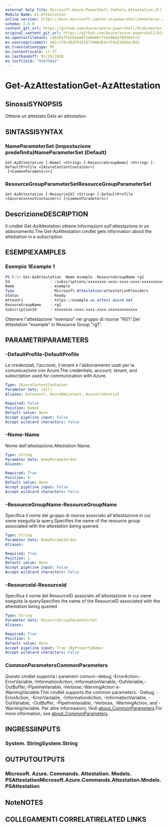 ```yaml
---
external help file: Microsoft.Azure.PowerShell.Cmdlets.Attestation.dll-Help.xml
Module Name: Az.Attestation
online version: https://docs.microsoft.com/en-us/powershell/module/az.attestation/get-azattestation
schema: 2.0.0
content_git_url: https://github.com/Azure/azure-powershell/blob/master/src/Attestation/Attestation/help/Get-AzAttestation.md
original_content_git_url: https://github.com/Azure/azure-powershell/blob/master/src/Attestation/Attestation/help/Get-AzAttestation.md
ms.openlocfilehash: cd6181ffb2bba8d71d8a0bf7cbe96d2f8038efc5
ms.sourcegitcommit: 4d2c178cd6df9151877b08d54c1f4a228dbec9d1
ms.translationtype: MT
ms.contentlocale: it-IT
ms.lasthandoff: 01/29/2020
ms.locfileid: "93675842"
---
```

# <span data-ttu-id="1cb79-101">Get-AzAttestation</span><span class="sxs-lookup"><span data-stu-id="1cb79-101">Get-AzAttestation</span></span>

## <span data-ttu-id="1cb79-102">Sinossi</span><span class="sxs-lookup"><span data-stu-id="1cb79-102">SYNOPSIS</span></span>
<span data-ttu-id="1cb79-103">Ottiene un attestato.</span><span class="sxs-lookup"><span data-stu-id="1cb79-103">Gets an attestation.</span></span>

## <span data-ttu-id="1cb79-104">SINTASSI</span><span class="sxs-lookup"><span data-stu-id="1cb79-104">SYNTAX</span></span>

### <span data-ttu-id="1cb79-105">NameParameterSet (impostazione predefinita)</span><span class="sxs-lookup"><span data-stu-id="1cb79-105">NameParameterSet (Default)</span></span>
```
Get-AzAttestation [-Name] <String> [-ResourceGroupName] <String> [-DefaultProfile <IAzureContextContainer>]
 [<CommonParameters>]
```

### <span data-ttu-id="1cb79-106">ResourceGroupParameterSet</span><span class="sxs-lookup"><span data-stu-id="1cb79-106">ResourceGroupParameterSet</span></span>
```
Get-AzAttestation [-ResourceId] <String> [-DefaultProfile <IAzureContextContainer>] [<CommonParameters>]
```

## <span data-ttu-id="1cb79-107">Descrizione</span><span class="sxs-lookup"><span data-stu-id="1cb79-107">DESCRIPTION</span></span>
<span data-ttu-id="1cb79-108">Il cmdlet Get-AzAttestation ottiene informazioni sull'attestazione in un abbonamento.</span><span class="sxs-lookup"><span data-stu-id="1cb79-108">The Get-AzAttestation cmdlet gets information about the attestation in a subscription.</span></span>

## <span data-ttu-id="1cb79-109">ESEMPI</span><span class="sxs-lookup"><span data-stu-id="1cb79-109">EXAMPLES</span></span>

### <span data-ttu-id="1cb79-110">Esempio 1</span><span class="sxs-lookup"><span data-stu-id="1cb79-110">Example 1</span></span>
```powershell
PS C:\> Get-AzAttestation -Name example -ResourceGroupName rg1 
Id                  : /subscriptions/xxxxxxxx-xxxx-xxxx-xxxx-xxxxxxxxxxxxx/resourceGroups/rg1/providers/Microsoft.Attestation/attestationProviders/example
Name                : example
Type                : Microsoft.Attestation/attestationProviders
Status              : Ready
AttesUri            : https://example.us.attest.azure.net
ResoureGroupName    : rg1 
SubscriptionId      : xxxxxxxx-xxxx-xxxx-xxxx-xxxxxxxxxxxxx
```
<span data-ttu-id="1cb79-111">Ottenere l'attestazione "esempio" nel gruppo di risorse "RG1".</span><span class="sxs-lookup"><span data-stu-id="1cb79-111">Get Attestation "example" in Resource Group "rg1".</span></span> 

## <span data-ttu-id="1cb79-112">PARAMETRI</span><span class="sxs-lookup"><span data-stu-id="1cb79-112">PARAMETERS</span></span>

### <span data-ttu-id="1cb79-113">-DefaultProfile</span><span class="sxs-lookup"><span data-stu-id="1cb79-113">-DefaultProfile</span></span>
<span data-ttu-id="1cb79-114">Le credenziali, l'account, il tenant e l'abbonamento usati per la comunicazione con Azure.</span><span class="sxs-lookup"><span data-stu-id="1cb79-114">The credentials, account, tenant, and subscription used for communication with Azure.</span></span>

```yaml
Type: IAzureContextContainer
Parameter Sets: (All)
Aliases: AzContext, AzureRmContext, AzureCredential

Required: False
Position: Named
Default value: None
Accept pipeline input: False
Accept wildcard characters: False
```

### <span data-ttu-id="1cb79-115">-Nome</span><span class="sxs-lookup"><span data-stu-id="1cb79-115">-Name</span></span>
<span data-ttu-id="1cb79-116">Nome dell'attestazione.</span><span class="sxs-lookup"><span data-stu-id="1cb79-116">Attestation Name.</span></span>

```yaml
Type: String
Parameter Sets: NameParameterSet
Aliases:

Required: True
Position: 0
Default value: None
Accept pipeline input: False
Accept wildcard characters: False
```

### <span data-ttu-id="1cb79-117">-ResourceGroupName</span><span class="sxs-lookup"><span data-stu-id="1cb79-117">-ResourceGroupName</span></span>
<span data-ttu-id="1cb79-118">Specifica il nome del gruppo di risorse associato all'attestazione in cui viene eseguita la query.</span><span class="sxs-lookup"><span data-stu-id="1cb79-118">Specifies the name of the resource group associated with the attestation being queried.</span></span>

```yaml
Type: String
Parameter Sets: NameParameterSet
Aliases:

Required: True
Position: 1
Default value: None
Accept pipeline input: False
Accept wildcard characters: False
```

### <span data-ttu-id="1cb79-119">-ResourceId</span><span class="sxs-lookup"><span data-stu-id="1cb79-119">-ResourceId</span></span>
<span data-ttu-id="1cb79-120">Specifica il nome del ResourceID associato all'attestazione in cui viene eseguita la query</span><span class="sxs-lookup"><span data-stu-id="1cb79-120">Specifies the name of the ResourceID associated with the attestation being queried</span></span>

```yaml
Type: String
Parameter Sets: ResourceGroupParameterSet
Aliases:

Required: True
Position: 0
Default value: None
Accept pipeline input: True (ByPropertyName)
Accept wildcard characters: False
```

### <span data-ttu-id="1cb79-121">CommonParameters</span><span class="sxs-lookup"><span data-stu-id="1cb79-121">CommonParameters</span></span>
<span data-ttu-id="1cb79-122">Questo cmdlet supporta i parametri comuni:-debug,-ErrorAction,-ErrorVariable,-InformationAction,-InformationVariable,-OutVariable,-OutBuffer,-PipelineVariable,-Verbose,-WarningAction e-WarningVariable.</span><span class="sxs-lookup"><span data-stu-id="1cb79-122">This cmdlet supports the common parameters: -Debug, -ErrorAction, -ErrorVariable, -InformationAction, -InformationVariable, -OutVariable, -OutBuffer, -PipelineVariable, -Verbose, -WarningAction, and -WarningVariable.</span></span> <span data-ttu-id="1cb79-123">Per altre informazioni, Vedi [about_CommonParameters](https://go.microsoft.com/fwlink/?LinkID=113216).</span><span class="sxs-lookup"><span data-stu-id="1cb79-123">For more information, see [about_CommonParameters](https://go.microsoft.com/fwlink/?LinkID=113216).</span></span>

## <span data-ttu-id="1cb79-124">INGRESSI</span><span class="sxs-lookup"><span data-stu-id="1cb79-124">INPUTS</span></span>

### <span data-ttu-id="1cb79-125">System. String</span><span class="sxs-lookup"><span data-stu-id="1cb79-125">System.String</span></span>

## <span data-ttu-id="1cb79-126">OUTPUT</span><span class="sxs-lookup"><span data-stu-id="1cb79-126">OUTPUTS</span></span>

### <span data-ttu-id="1cb79-127">Microsoft. Azure. Commands. Attestation. Models. PSAttestation</span><span class="sxs-lookup"><span data-stu-id="1cb79-127">Microsoft.Azure.Commands.Attestation.Models.PSAttestation</span></span>

## <span data-ttu-id="1cb79-128">Note</span><span class="sxs-lookup"><span data-stu-id="1cb79-128">NOTES</span></span>

## <span data-ttu-id="1cb79-129">COLLEGAMENTI CORRELATI</span><span class="sxs-lookup"><span data-stu-id="1cb79-129">RELATED LINKS</span></span>
